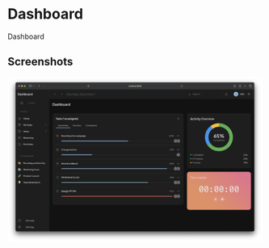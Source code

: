 # Dashboard
Dashboard

## Screenshots
![Dashboard](https://github.com/offsideAI/Dashboard/blob/main/screenshots/offside_dashboard_1.png)